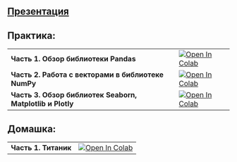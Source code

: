 ## [Презентация](https://docs.google.com/presentation/d/10EmXgq_1jBAGLZd88SfElK-qvVH6jllDcTO9uBwg3RI/edit?usp=sharing)

## Практика:

| | |
| --- | --- |
| **Часть 1. Обзор библиотеки Pandas** | [![Open In Colab](https://colab.research.google.com/assets/colab-badge.svg)](https://colab.research.google.com/drive/1YXedjRNB-XMi7k9Yr_M0cMazq1PeB4XT?usp=sharing) |
| **Часть 2. Работа с векторами в библиотеке NumPy** | [![Open In Colab](https://colab.research.google.com/assets/colab-badge.svg)](https://colab.research.google.com/drive/1EREmSzZFgH5q1ZsgYDOYmCQp3h9a7ild?usp=sharing) |
| **Часть 3. Обзор библиотек Seaborn, Matplotlib и Plotly** | [![Open In Colab](https://colab.research.google.com/assets/colab-badge.svg)](https://colab.research.google.com/drive/1EREmSzZFgH5q1ZsgYDOYmCQp3h9a7ild?usp=sharing) |

## Домашка:

| | |
| --- | --- |
| **Часть 1. Титаник** | [![Open In Colab](https://colab.research.google.com/assets/colab-badge.svg)](https://colab.research.google.com/drive/1vKzZuHJoxs24jKDgGGSZk8tLPa4Iczx4?usp=sharing) |